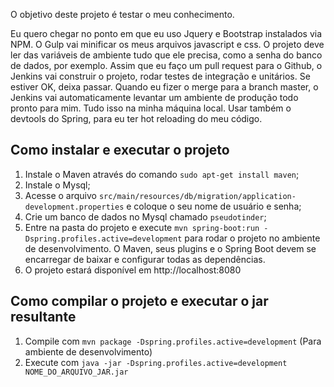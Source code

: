O objetivo deste projeto é testar o meu conhecimento.

Eu quero chegar no ponto em que eu uso Jquery e Bootstrap instalados via NPM. O Gulp vai minificar os meus arquivos javascript e css.
O projeto deve ler das variáveis de ambiente tudo que ele precisa, como a senha do banco de dados, por exemplo.
Assim que eu faço um pull request para o Github, o Jenkins vai construir o projeto, rodar testes de integração e unitários. Se estiver OK, deixa passar.
Quando eu fizer o merge para a branch master, o Jenkins vai automaticamente levantar um ambiente de produção todo pronto para mim. 
Tudo isso na minha máquina local.
Usar também o devtools do Spring, para eu ter hot reloading do meu código.

## Como instalar e executar o projeto ##

1. Instale o Maven através do comando ```sudo apt-get install maven```;
2. Instale o Mysql;
3. Acesse o arquivo ```src/main/resources/db/migration/application-development.properties``` e coloque o seu nome de usuário e senha;
4. Crie um banco de dados no Mysql chamado ```pseudotinder```;
5. Entre na pasta do projeto e execute ```mvn spring-boot:run -Dspring.profiles.active=development``` para rodar o projeto no ambiente de desenvolvimento. O Maven, seus plugins e o Spring Boot devem se encarregar de baixar e configurar todas as dependências.
6. O projeto estará disponível em http://localhost:8080

## Como compilar o projeto e executar o jar resultante ##

1. Compile com ```mvn package -Dspring.profiles.active=development``` (Para ambiente de desenvolvimento)
2. Execute com ```java -jar -Dspring.profiles.active=development NOME_DO_ARQUIVO_JAR.jar```